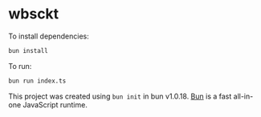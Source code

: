 # wbsckt

To install dependencies:

```bash
bun install
```

To run:

```bash
bun run index.ts
```

This project was created using `bun init` in bun v1.0.18. [Bun](https://bun.sh) is a fast all-in-one JavaScript runtime.
